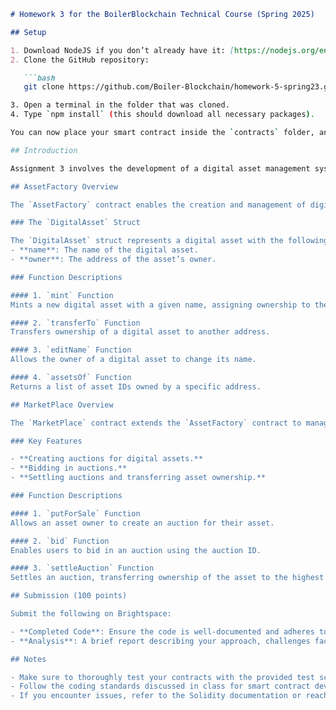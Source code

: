 ```markdown
# Homework 3 for the BoilerBlockchain Technical Course (Spring 2025)

## Setup

1. Download NodeJS if you don’t already have it: [https://nodejs.org/en/download/](https://nodejs.org/en/download/)
2. Clone the GitHub repository:

   ```bash
   git clone https://github.com/Boiler-Blockchain/homework-5-spring23.git

3. Open a terminal in the folder that was cloned.
4. Type `npm install` (this should download all necessary packages).

You can now place your smart contract inside the `contracts` folder, and run `npx hardhat test` in the terminal to test the smart contract.

## Introduction

Assignment 3 involves the development of a digital asset management system and an integrated marketplace using Solidity. Students will create a smart contract, `AssetFactory`, to mint, transfer, and edit digital assets, and extend it by developing a `MarketPlace` contract that allows users to put their assets up for sale in auctions and bid on others' assets.

## AssetFactory Overview

The `AssetFactory` contract enables the creation and management of digital assets. Each asset is represented as a struct with a name and an owner. The contract includes functions for minting new assets, transferring ownership, editing asset details, and querying assets owned by a particular address.

### The `DigitalAsset` Struct

The `DigitalAsset` struct represents a digital asset with the following fields:
- **name**: The name of the digital asset.
- **owner**: The address of the asset’s owner.

### Function Descriptions

#### 1. `mint` Function
Mints a new digital asset with a given name, assigning ownership to the caller.

#### 2. `transferTo` Function
Transfers ownership of a digital asset to another address.

#### 3. `editName` Function
Allows the owner of a digital asset to change its name.

#### 4. `assetsOf` Function
Returns a list of asset IDs owned by a specific address.

## MarketPlace Overview

The `MarketPlace` contract extends the `AssetFactory` contract to manage digital assets. It includes functionality for listing assets in auctions, bidding on auctions, and settling auctions, transferring asset ownership to the highest bidder.

### Key Features

- **Creating auctions for digital assets.**
- **Bidding in auctions.**
- **Settling auctions and transferring asset ownership.**

### Function Descriptions

#### 1. `putForSale` Function
Allows an asset owner to create an auction for their asset.

#### 2. `bid` Function
Enables users to bid in an auction using the auction ID.

#### 3. `settleAuction` Function
Settles an auction, transferring ownership of the asset to the highest bidder.

## Submission (100 points)

Submit the following on Brightspace:

- **Completed Code**: Ensure the code is well-documented and adheres to coding standards.
- **Analysis**: A brief report describing your approach, challenges faced, and learning outcomes.

## Notes

- Make sure to thoroughly test your contracts with the provided test scripts.
- Follow the coding standards discussed in class for smart contract development.
- If you encounter issues, refer to the Solidity documentation or reach out for help during office hours (The schedule can be found in the syllabus on Brightspace).
```
